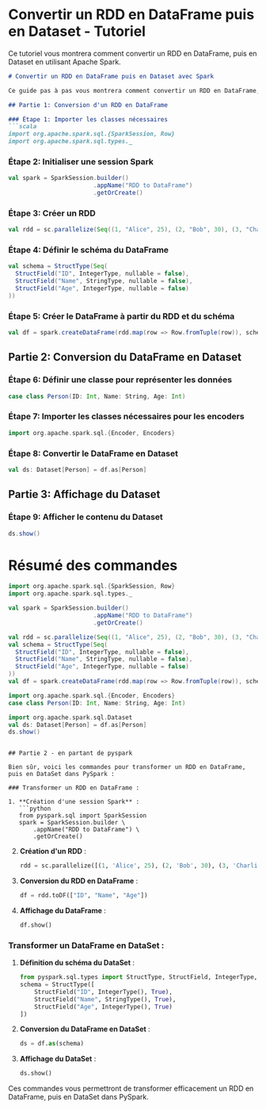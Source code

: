# Convertir un RDD en DataFrame puis en Dataset - Tutoriel

Ce tutoriel vous montrera comment convertir un RDD en DataFrame, puis en Dataset en utilisant Apache Spark.

```markdown
# Convertir un RDD en DataFrame puis en Dataset avec Spark

Ce guide pas à pas vous montrera comment convertir un RDD en DataFrame, puis en Dataset en utilisant Apache Spark. Nous utiliserons Scala pour les exemples.

## Partie 1: Conversion d'un RDD en DataFrame

### Étape 1: Importer les classes nécessaires
```scala
import org.apache.spark.sql.{SparkSession, Row}
import org.apache.spark.sql.types._
```

### Étape 2: Initialiser une session Spark
```scala
val spark = SparkSession.builder()
                        .appName("RDD to DataFrame")
                        .getOrCreate()
```

### Étape 3: Créer un RDD
```scala
val rdd = sc.parallelize(Seq((1, "Alice", 25), (2, "Bob", 30), (3, "Charlie", 35)))
```

### Étape 4: Définir le schéma du DataFrame
```scala
val schema = StructType(Seq(
  StructField("ID", IntegerType, nullable = false),
  StructField("Name", StringType, nullable = false),
  StructField("Age", IntegerType, nullable = false)
))
```

### Étape 5: Créer le DataFrame à partir du RDD et du schéma
```scala
val df = spark.createDataFrame(rdd.map(row => Row.fromTuple(row)), schema)
```

## Partie 2: Conversion du DataFrame en Dataset

### Étape 6: Définir une classe pour représenter les données
```scala
case class Person(ID: Int, Name: String, Age: Int)
```

### Étape 7: Importer les classes nécessaires pour les encoders
```scala
import org.apache.spark.sql.{Encoder, Encoders}
```

### Étape 8: Convertir le DataFrame en Dataset
```scala
val ds: Dataset[Person] = df.as[Person]
```

## Partie 3: Affichage du Dataset

### Étape 9: Afficher le contenu du Dataset
```scala
ds.show()
```
# Résumé des commandes
```scala
import org.apache.spark.sql.{SparkSession, Row}
import org.apache.spark.sql.types._

val spark = SparkSession.builder()
                        .appName("RDD to DataFrame")
                        .getOrCreate()

val rdd = sc.parallelize(Seq((1, "Alice", 25), (2, "Bob", 30), (3, "Charlie", 35)))
val schema = StructType(Seq(
  StructField("ID", IntegerType, nullable = false),
  StructField("Name", StringType, nullable = false),
  StructField("Age", IntegerType, nullable = false)
))
val df = spark.createDataFrame(rdd.map(row => Row.fromTuple(row)), schema)

import org.apache.spark.sql.{Encoder, Encoders}
case class Person(ID: Int, Name: String, Age: Int)

import org.apache.spark.sql.Dataset
val ds: Dataset[Person] = df.as[Person]
ds.show()
```
```

## Partie 2 - en partant de pyspark

Bien sûr, voici les commandes pour transformer un RDD en DataFrame, puis en DataSet dans PySpark :

### Transformer un RDD en DataFrame :

1. **Création d'une session Spark** :
   ```python
   from pyspark.sql import SparkSession
   spark = SparkSession.builder \
       .appName("RDD to DataFrame") \
       .getOrCreate()
   ```

2. **Création d'un RDD** :
   ```python
   rdd = sc.parallelize([(1, 'Alice', 25), (2, 'Bob', 30), (3, 'Charlie', 35)])
   ```

3. **Conversion du RDD en DataFrame** :
   ```python
   df = rdd.toDF(["ID", "Name", "Age"])
   ```

4. **Affichage du DataFrame** :
   ```python
   df.show()
   ```

### Transformer un DataFrame en DataSet :

1. **Définition du schéma du DataSet** :
   ```python
   from pyspark.sql.types import StructType, StructField, IntegerType, StringType
   schema = StructType([
       StructField("ID", IntegerType(), True),
       StructField("Name", StringType(), True),
       StructField("Age", IntegerType(), True)
   ])
   ```

2. **Conversion du DataFrame en DataSet** :
   ```python
   ds = df.as(schema)
   ```

3. **Affichage du DataSet** :
   ```python
   ds.show()
   ```
Ces commandes vous permettront de transformer efficacement un RDD en DataFrame, puis en DataSet dans PySpark.
